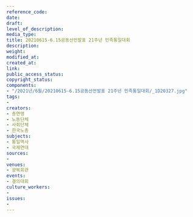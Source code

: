 ```yaml
---
reference_code: 
date: 
draft: 
level_of_description: 
media_type: 
title: 20210615-6.15공동선언발표 21주년 민족통일대회
description: 
weight: 
modified_at: 
created_at: 
link: 
public_access_status: 
copyright_status: 
components:
- "/2021년/6월/20210615-6.15공동선언발표 21주년 민족통일대회/_1D20327.jpg"
tags:
- 
creators:
- 총연맹
- 노동단체
- 사회단체
- 한국노총
subjects:
- 통일역사
- 국제연대
sources:
- 
venues:
- 광복회관
events:
- 결의대회
culture_workers:
- 
issues:
- 
---
```


